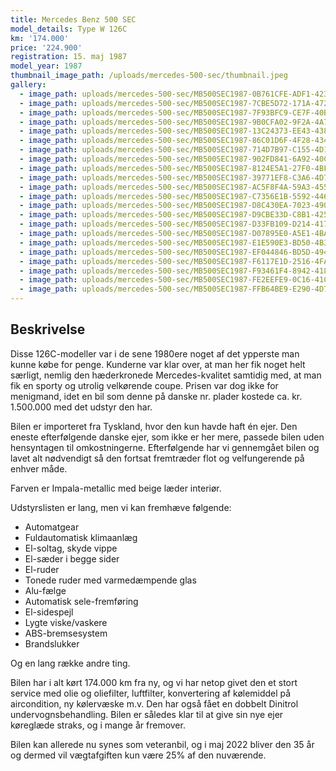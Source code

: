 ```yaml
---
title: Mercedes Benz 500 SEC
model_details: Type W 126C
km: '174.000'
price: '224.900'
registration: 15. maj 1987
model_year: 1987
thumbnail_image_path: /uploads/mercedes-500-sec/thumbnail.jpeg
gallery:
  - image_path: uploads/mercedes-500-sec/MB500SEC1987-0B761CFE-ADF1-4231-9665-7B25D3B1BCB3.jpeg
  - image_path: uploads/mercedes-500-sec/MB500SEC1987-7CBE5D72-171A-4726-9376-635965D3C186.jpeg
  - image_path: uploads/mercedes-500-sec/MB500SEC1987-7F93BFC9-CE7F-40BA-B91D-EB7FC29B808A.jpeg
  - image_path: uploads/mercedes-500-sec/MB500SEC1987-9B0CFA02-9F2A-4A74-9CE1-9C444209EEB3.jpeg
  - image_path: uploads/mercedes-500-sec/MB500SEC1987-13C24373-EE43-4383-9B39-49010956A130.jpeg
  - image_path: uploads/mercedes-500-sec/MB500SEC1987-86C01D6F-4F28-4349-B616-E4B0A953B182.jpeg
  - image_path: uploads/mercedes-500-sec/MB500SEC1987-714D7B97-C155-4D12-93F0-4C99F0571D73.jpeg
  - image_path: uploads/mercedes-500-sec/MB500SEC1987-902FD841-6A92-40CA-8F88-26C6BA0EC265.jpeg
  - image_path: uploads/mercedes-500-sec/MB500SEC1987-8124E5A1-27F0-4BF2-8A8A-BB33B9C52D68.jpeg
  - image_path: uploads/mercedes-500-sec/MB500SEC1987-39771EF8-C3A6-4D78-AB83-F23C5C53948E.jpeg
  - image_path: uploads/mercedes-500-sec/MB500SEC1987-AC5F8F4A-59A3-4558-924F-32FBF2678262.jpeg
  - image_path: uploads/mercedes-500-sec/MB500SEC1987-C7356E1B-5592-446F-9497-0F4528758C1E.jpeg
  - image_path: uploads/mercedes-500-sec/MB500SEC1987-D8C430EA-7023-4902-9E26-CBB2FC761B40.jpeg
  - image_path: uploads/mercedes-500-sec/MB500SEC1987-D9CBE33D-C8B1-425F-8BEC-177075117954.jpeg
  - image_path: uploads/mercedes-500-sec/MB500SEC1987-D33FB109-D214-4172-A11F-06195A97CF68.jpeg
  - image_path: uploads/mercedes-500-sec/MB500SEC1987-D07895E0-A5E1-4BA2-B287-3BC58D00CEDD.jpeg
  - image_path: uploads/mercedes-500-sec/MB500SEC1987-E1E590E3-BD50-4B35-9266-4D7633E984A0.jpeg
  - image_path: uploads/mercedes-500-sec/MB500SEC1987-EF044846-BD5D-4944-BDC6-E5318EDCFF6C.jpeg
  - image_path: uploads/mercedes-500-sec/MB500SEC1987-F6117E1D-2516-4FA4-B732-53197B7F75A9.jpeg
  - image_path: uploads/mercedes-500-sec/MB500SEC1987-F93461F4-8942-418F-89D7-9769F2296D6B.jpeg
  - image_path: uploads/mercedes-500-sec/MB500SEC1987-FE2EEFE9-0C16-41C9-B33F-358FB337FDC0.jpeg
  - image_path: uploads/mercedes-500-sec/MB500SEC1987-FFB64BE9-E290-4D76-826C-1B14C8D39957.jpeg 
---
```


## Beskrivelse

Disse 126C-modeller var i de sene 1980ere noget af det ypperste man kunne k&oslash;be for penge. Kunderne var klar over, at man her fik noget helt s&aelig;rligt, nemlig den h&aelig;derkronede Mercedes-kvalitet samtidig med, at man fik en sporty og utrolig velk&oslash;rende coupe. Prisen var dog ikke for menigmand, idet en bil som denne p&aring; danske nr. plader kostede ca. kr. 1.500.000 med det udstyr den har.

Bilen er importeret fra Tyskland, hvor den kun havde haft &eacute;n ejer. Den eneste efterf&oslash;lgende danske ejer, som ikke er her mere, passede bilen uden hensyntagen til omkostningerne. Efterf&oslash;lgende har vi gennemg&aring;et bilen og lavet alt n&oslash;dvendigt s&aring; den fortsat fremtr&aelig;der flot og velfungerende p&aring; enhver m&aring;de.

Farven er Impala-metallic med beige l&aelig;der interi&oslash;r.

Udstyrslisten er lang, men vi kan fremh&aelig;ve f&oslash;lgende:

* Automatgear
* Fuldautomatisk klimaanl&aelig;g
* El-soltag, skyde vippe
* El-s&aelig;der i begge sider
* El-ruder
* Tonede ruder med varmed&aelig;mpende glas
* Alu-f&aelig;lge
* Automatisk sele-fremf&oslash;ring
* El-sidespejl
* Lygte viske/vaskere
* ABS-bremsesystem
* Brandslukker

Og en lang r&aelig;kke andre ting.

Bilen har i alt k&oslash;rt 174.000 km fra ny, og vi har netop givet den et stort service med olie og oliefilter, luftfilter, konvertering af k&oslash;lemiddel p&aring; aircondition, ny k&oslash;lerv&aelig;ske m.v. Den har ogs&aring; f&aring;et en dobbelt Dinitrol undervognsbehandling. Bilen er s&aring;ledes klar til at give sin nye ejer k&oslash;regl&aelig;de straks, og i mange &aring;r fremover. &nbsp;

Bilen kan allerede nu synes som veteranbil, og i maj 2022 bliver den 35 &aring;r og dermed vil v&aelig;gtafgiften kun v&aelig;re 25% af den nuv&aelig;rende.&nbsp;